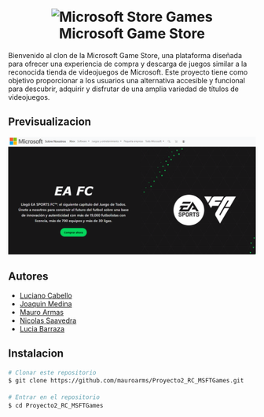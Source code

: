 

<h1 align="center">
  <br>
 <img src="https://windowsreport.com/wp-content/uploads/2021/05/top-windows-games-store-1.jpg" alt="Microsoft Store Games" width="200">
  <br>
  Microsoft Game Store
  <br>
</h1>


Bienvenido al clon de la Microsoft Game Store, una plataforma diseñada para ofrecer una experiencia de compra y descarga de juegos similar a la reconocida tienda de videojuegos de Microsoft. Este proyecto tiene como objetivo proporcionar a los usuarios una alternativa accesible y funcional para descubrir, adquirir y disfrutar de una amplia variedad de títulos de videojuegos.



## Previsualizacion
<a align="center" href="#"><img src="./images/readme1.png"></a>

## Autores

- [Luciano Cabello](https://github.com/Lucianocabelloo)
- [Joaquin Medina](https://www.github.com/cacho-medina)
- [Mauro Armas](https://github.com/mauroarms)
- [Nicolas Saavedra](https://www.github.com/Nicholas027)
- [Lucia Barraza](https://www.github.com/mluchyb)


## Instalacion


```bash
# Clonar este repositorio
$ git clone https://github.com/mauroarms/Proyecto2_RC_MSFTGames.git

# Entrar en el repositorio
$ cd Proyecto2_RC_MSFTGames


```